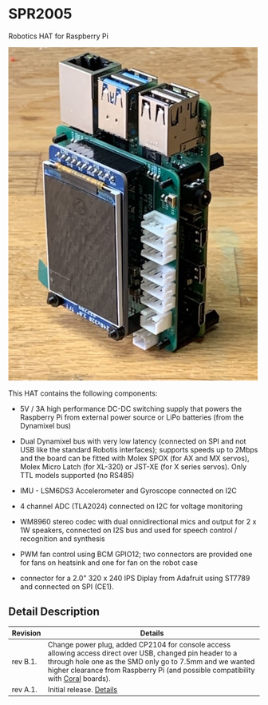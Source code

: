 # SPR2005

Robotics HAT for Raspberry Pi

<img src="./imgs/rev1-iso-TFT.jpg?raw=true" width="500px">

This HAT contains the following components:

- 5V / 3A high performance DC-DC switching supply that powers the
  Raspberry Pi from external power source or LiPo batteries
  (from the Dynamixel bus)
  
- Dual Dynamixel bus with very low latency (connected on SPI and
  not USB like the standard Robotis interfaces); supports speeds
  up to 2Mbps and the board can be fitted with Molex SPOX (for
  AX and MX servos), Molex Micro Latch (for XL-320) or JST-XE
  (for X series servos). Only TTL models supported (no RS485)
  
  
- IMU - LSM6DS3 Accelerometer and Gyroscope connected on I2C
 
- 4 channel ADC (TLA2024) connected on I2C for voltage monitoring

- WM8960 stereo codec with dual onnidirectional mics and output
  for 2 x 1W speakers, connected on I2S bus and used for speech
  control / recognition and synthesis
  
- PWM fan control using BCM GPIO12; two connectors are provided
  one for fans on heatsink and one for fan on the robot case
  
- connector for a 2.0" 320 x 240 IPS Diplay from Adafruit using
  ST7789 and connected on SPI (CE1).

## Detail Description

Revision  | Details
----------| -------
rev B.1.  | Change power plug, added CP2104 for console access allowing access direct over USB, changed pin header to a through hole one as the SMD only go to          7.5mm and we wanted higher clearance from Raspberry Pi (and possible compatibility with [Coral](https://coral.ai/products/dev-board/) boards).
rev A.1.  | Initial release. [Details](REV1.md)
